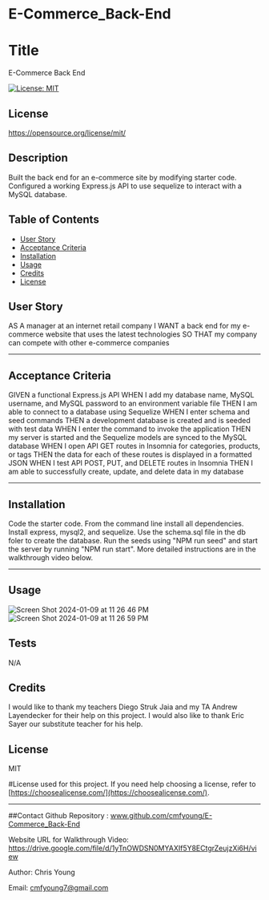 # E-Commerce_Back-End

 
  # Title
  E-Commerce Back End

  [![License: MIT](https://img.shields.io/badge/License-MIT-yellow.svg)](https://opensource.org/licenses/MIT)
  ## License 
 https://opensource.org/license/mit/


  ## Description
  Built the back end for an e-commerce site by modifying starter code. Configured a working Express.js API to use sequelize to interact with a MySQL database. 



  ## Table of Contents 
  
  - [User Story](#story)
  - [Acceptance Criteria](#acceptance)
  - [Installation](#installation)
  - [Usage](#usage)
  - [Credits](#credits)
  - [License](#license)

  ## User Story

 AS A manager at an internet retail company
I WANT a back end for my e-commerce website that uses the latest technologies
SO THAT my company can compete with other e-commerce companies

  ---
  
  ## Acceptance Criteria

  GIVEN a functional Express.js API
WHEN I add my database name, MySQL username, and MySQL password to an environment variable file
THEN I am able to connect to a database using Sequelize
WHEN I enter schema and seed commands
THEN a development database is created and is seeded with test data
WHEN I enter the command to invoke the application
THEN my server is started and the Sequelize models are synced to the MySQL database
WHEN I open API GET routes in Insomnia for categories, products, or tags
THEN the data for each of these routes is displayed in a formatted JSON
WHEN I test API POST, PUT, and DELETE routes in Insomnia
THEN I am able to successfully create, update, and delete data in my database

  ---

  ## Installation 

  Code the starter code. From the command line install all dependencies. Install express, mysql2, and sequelize. Use the schema.sql file in the db foler to create the database. Run the seeds using  "NPM run seed" and start the server by running "NPM run start". More detailed instructions are in the walkthrough video below. 


  ---
  
  ## Usage
  ![Screen Shot 2024-01-09 at 11 26 46 PM](https://github.com/cmfyoung/E-Commerce_Back-End/assets/150183426/b4f32341-7ef4-49bf-97b2-52f6f89a4e02)
![Screen Shot 2024-01-09 at 11 26 59 PM](https://github.com/cmfyoung/E-Commerce_Back-End/assets/150183426/bcaf25ad-6122-4f43-81de-4d7acd35ef38)




  ## Tests
  
  N/A


  ## Credits
  
  I would like to thank my teachers Diego Struk Jaia and my TA Andrew Layendecker for their help on this project. I would also like to thank Eric Sayer our  substitute teacher for his help. 

  
  ## License
  MIT

  #License used for this project. If you need help choosing a license, refer to [https://choosealicense.com/](https://choosealicense.com/).
  
  ---

  ##Contact 
  Github Repository : www.github.com/cmfyoung/E-Commerce_Back-End


  Website URL for Walkthrough Video: https://drive.google.com/file/d/1yTnOWDSN0MYAXIf5Y8ECtgrZeujzXi6H/view

  Author: Chris Young 


  Email: cmfyoung7@gmail.com

